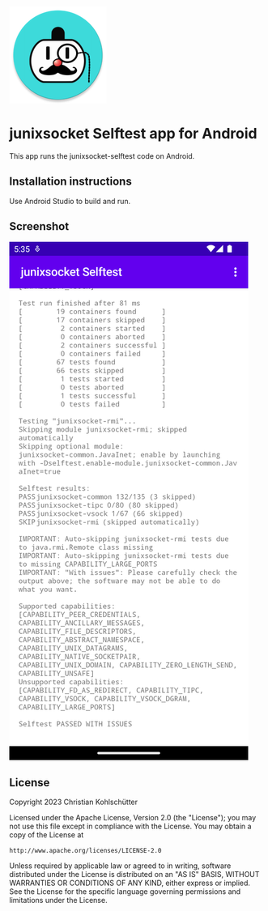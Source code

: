 
![](SelftestApp/app/src/main/res/mipmap-xxxhdpi/ic_launcher_round.png)

# junixsocket Selftest app for Android

This app runs the junixsocket-selftest code on Android.

## Installation instructions

Use Android Studio to build and run.

## Screenshot

![junixsocket Selftest results](screenshot.png)

## License

Copyright 2023 Christian Kohlschütter

Licensed under the Apache License, Version 2.0 (the "License");
you may not use this file except in compliance with the License.
You may obtain a copy of the License at

    http://www.apache.org/licenses/LICENSE-2.0

Unless required by applicable law or agreed to in writing, software
distributed under the License is distributed on an "AS IS" BASIS,
WITHOUT WARRANTIES OR CONDITIONS OF ANY KIND, either express or implied.
See the License for the specific language governing permissions and
limitations under the License.
